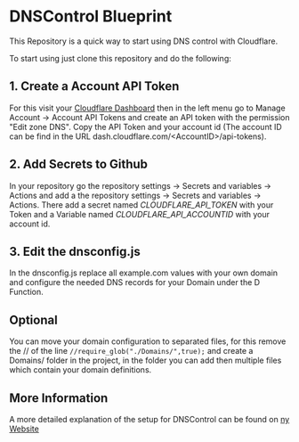 # DNSControl Blueprint

This Repository is a quick way to start using DNS control with Cloudflare.

To start using just clone this repository and do the following:

## 1. Create a Account API Token

For this visit your [Cloudflare Dashboard](https://dash.cloudflare.com/) then in the left menu go to Manage Account -> Account API Tokens and create an API token with the permission "Edit zone DNS".
Copy the API Token and your account id (The account ID can be find in the URL dash.cloudflare.com/\<AccountID>/api-tokens).

## 2. Add Secrets to Github

In your repository go the repository settings -> Secrets and variables -> Actions and add a the repository settings -> Secrets and variables -> Actions.
There add a secret named _CLOUDFLARE_API_TOKEN_ with your Token and a Variable named _CLOUDFLARE_API_ACCOUNTID_ with your account id.

## 3. Edit the dnsconfig.js

In the dnsconfig.js replace all example.com values with your own domain and configure the needed DNS records for your Domain under the D Function.

## Optional

You can move your domain configuration to separated files, for this remove the // of the line `//require_glob("./Domains/",true);` and create a Domains/ folder in the project, in the folder you can add then multiple files which contain your domain definitions.

## More Information

A more detailed explanation of the setup for DNSControl can be found on [ny Website](https://zeller.sh/article/cloud/dnspipeline.html)
